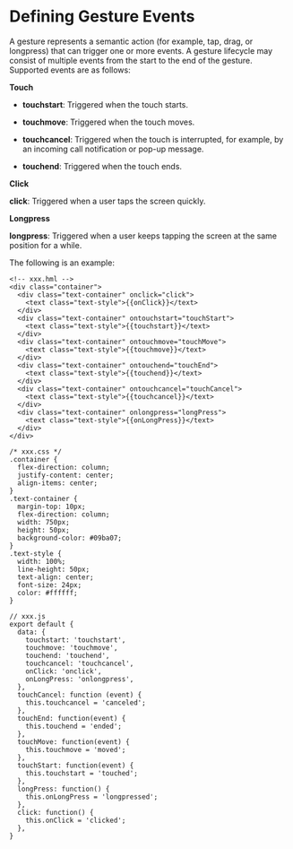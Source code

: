 # Defining Gesture Events

A gesture represents a semantic action (for example, tap, drag, or longpress) that can trigger one or more events. A gesture lifecycle may consist of multiple events from the start to the end of the gesture. Supported events are as follows:

**Touch**

- **touchstart**: Triggered when the touch starts.

- **touchmove**: Triggered when the touch moves.

- **touchcancel**: Triggered when the touch is interrupted, for example, by an incoming call notification or pop-up message.

- **touchend**: Triggered when the touch ends.

**Click**

**click**: Triggered when a user taps the screen quickly.

**Longpress**

**longpress**: Triggered when a user keeps tapping the screen at the same position for a while.

The following is an example:


```
<!-- xxx.hml -->
<div class="container">
  <div class="text-container" onclick="click">
    <text class="text-style">{{onClick}}</text>
  </div>
  <div class="text-container" ontouchstart="touchStart">
    <text class="text-style">{{touchstart}}</text>
  </div>
  <div class="text-container" ontouchmove="touchMove">
    <text class="text-style">{{touchmove}}</text>
  </div>
  <div class="text-container" ontouchend="touchEnd">
    <text class="text-style">{{touchend}}</text>
  </div>
  <div class="text-container" ontouchcancel="touchCancel">
    <text class="text-style">{{touchcancel}}</text>
  </div>
  <div class="text-container" onlongpress="longPress">
    <text class="text-style">{{onLongPress}}</text>
  </div>
</div>
```


```
/* xxx.css */
.container {
  flex-direction: column;
  justify-content: center;
  align-items: center;
}
.text-container {
  margin-top: 10px;
  flex-direction: column;
  width: 750px;
  height: 50px;
  background-color: #09ba07;
}
.text-style {
  width: 100%;
  line-height: 50px;
  text-align: center;
  font-size: 24px;
  color: #ffffff;
}
```


```
// xxx.js
export default {
  data: {
    touchstart: 'touchstart',
    touchmove: 'touchmove',
    touchend: 'touchend',
    touchcancel: 'touchcancel',
    onClick: 'onclick',
    onLongPress: 'onlongpress',
  },
  touchCancel: function (event) {
    this.touchcancel = 'canceled';
  },
  touchEnd: function(event) {
    this.touchend = 'ended';
  },
  touchMove: function(event) {
    this.touchmove = 'moved';
  }, 
  touchStart: function(event) {
    this.touchstart = 'touched';
  },
  longPress: function() {
    this.onLongPress = 'longpressed';
  },
  click: function() {
    this.onClick = 'clicked';
  },
}
```

